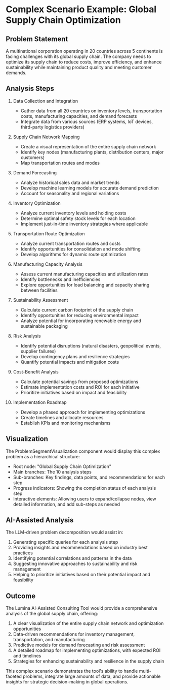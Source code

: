 # Complex Scenario Example: Global Supply Chain Optimization

## Problem Statement

A multinational corporation operating in 20 countries across 5 continents is facing challenges with its global supply chain. The company needs to optimize its supply chain to reduce costs, improve efficiency, and enhance sustainability while maintaining product quality and meeting customer demands.

## Analysis Steps

1. Data Collection and Integration
   - Gather data from all 20 countries on inventory levels, transportation costs, manufacturing capacities, and demand forecasts
   - Integrate data from various sources (ERP systems, IoT devices, third-party logistics providers)

2. Supply Chain Network Mapping
   - Create a visual representation of the entire supply chain network
   - Identify key nodes (manufacturing plants, distribution centers, major customers)
   - Map transportation routes and modes

3. Demand Forecasting
   - Analyze historical sales data and market trends
   - Develop machine learning models for accurate demand prediction
   - Account for seasonality and regional variations

4. Inventory Optimization
   - Analyze current inventory levels and holding costs
   - Determine optimal safety stock levels for each location
   - Implement just-in-time inventory strategies where applicable

5. Transportation Route Optimization
   - Analyze current transportation routes and costs
   - Identify opportunities for consolidation and mode shifting
   - Develop algorithms for dynamic route optimization

6. Manufacturing Capacity Analysis
   - Assess current manufacturing capacities and utilization rates
   - Identify bottlenecks and inefficiencies
   - Explore opportunities for load balancing and capacity sharing between facilities

7. Sustainability Assessment
   - Calculate current carbon footprint of the supply chain
   - Identify opportunities for reducing environmental impact
   - Analyze potential for incorporating renewable energy and sustainable packaging

8. Risk Analysis
   - Identify potential disruptions (natural disasters, geopolitical events, supplier failures)
   - Develop contingency plans and resilience strategies
   - Quantify potential impacts and mitigation costs

9. Cost-Benefit Analysis
   - Calculate potential savings from proposed optimizations
   - Estimate implementation costs and ROI for each initiative
   - Prioritize initiatives based on impact and feasibility

10. Implementation Roadmap
    - Develop a phased approach for implementing optimizations
    - Create timelines and allocate resources
    - Establish KPIs and monitoring mechanisms

## Visualization

The ProblemSegmentVisualization component would display this complex problem as a hierarchical structure:

- Root node: "Global Supply Chain Optimization"
- Main branches: The 10 analysis steps
- Sub-branches: Key findings, data points, and recommendations for each step
- Progress indicators: Showing the completion status of each analysis step
- Interactive elements: Allowing users to expand/collapse nodes, view detailed information, and add sub-steps as needed

## AI-Assisted Analysis

The LLM-driven problem decomposition would assist in:

1. Generating specific queries for each analysis step
2. Providing insights and recommendations based on industry best practices
3. Identifying potential correlations and patterns in the data
4. Suggesting innovative approaches to sustainability and risk management
5. Helping to prioritize initiatives based on their potential impact and feasibility

## Outcome

The Lumina AI-Assisted Consulting Tool would provide a comprehensive analysis of the global supply chain, offering:

1. A clear visualization of the entire supply chain network and optimization opportunities
2. Data-driven recommendations for inventory management, transportation, and manufacturing
3. Predictive models for demand forecasting and risk assessment
4. A detailed roadmap for implementing optimizations, with expected ROI and timelines
5. Strategies for enhancing sustainability and resilience in the supply chain

This complex scenario demonstrates the tool's ability to handle multi-faceted problems, integrate large amounts of data, and provide actionable insights for strategic decision-making in global operations.